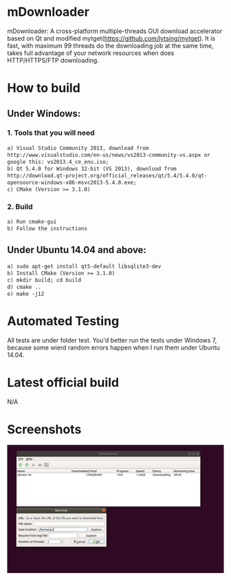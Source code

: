 # mDownloader
mDownloader: A cross-platform multiple-threads GUI download accelerator based on Qt and modified mytget(https://github.com/lytsing/mytget).
It is fast, with maximum 99 threads do the downloading job at the same time, takes full advantage of your network resources when does HTTP/HTTPS/FTP downloading. 

# How to build

## Under Windows:

### 1. Tools that you will need

	a) Visual Studio Community 2013, download from http://www.visualstudio.com/en-us/news/vs2013-community-vs.aspx or google this: vs2013.4_ce_enu.iso;
	b) Qt 5.4.0 for Windows 32-bit (VS 2013), download from http://download.qt-project.org/official_releases/qt/5.4/5.4.0/qt-opensource-windows-x86-msvc2013-5.4.0.exe;
	c) CMake (Version >= 3.1.0)

### 2. Build

	a) Run cmake-gui
	b) Follow the instructions

## Under Ubuntu 14.04 and above:

 	a) sudo apt-get install qt5-default libsqlite3-dev
	b) Install CMake (Version >= 3.1.0)
	c) mkdir build; cd build 
	d) cmake ..
	e) make -j12

# Automated Testing

All tests are under folder test. You'd better run the tests under Windows 7, because some wierd random errors happen when I run them under Ubuntu 14.04.

# Latest official build 
N/A

# Screenshots
![screenshot1](https://raw.githubusercontent.com/qc2105/mDownloader/master/Screenshot%20from%202019-04-13%2016-53-31.png)
